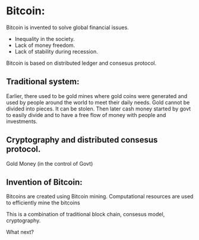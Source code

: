 # Bitcoin:

Bitcoin is invented to solve global financial issues.
  - Inequality in the society.
  - Lack of money freedom.
  - Lack of stability during recession.

Bitcoin is based on distributed ledger and consesus protocol.

## Traditional system:

Earlier, there used to be gold mines where gold coins were generated and used by people around the world to meet their daily needs.
Gold cannot be divided into pieces. 
It can be stolen. 
Then later cash money started by govt to easily divide and to have a free flow of money with people and investments.

## Cryptography and distributed consesus protocol. 

Gold
Money (in the control of Govt)

## Invention of Bitcoin:

Bitcoins are created using Bitcoin mining. Computational resources are used to efficiently mine the bitcoins 

This is a combination of traditional block chain, consesus model, cryptography. 





What next?
